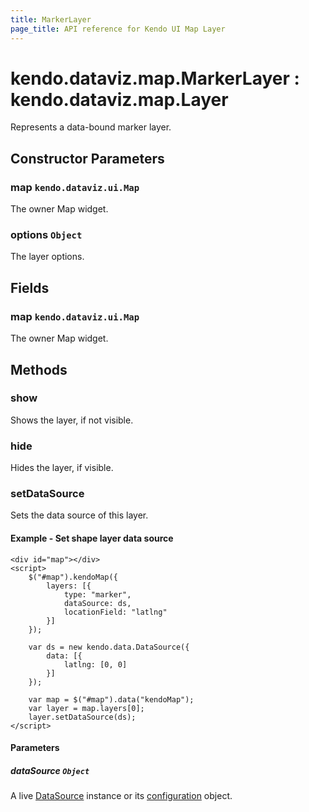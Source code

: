 ```yaml
---
title: MarkerLayer
page_title: API reference for Kendo UI Map Layer
---
```


# kendo.dataviz.map.MarkerLayer : kendo.dataviz.map.Layer
Represents a data-bound marker layer.

## Constructor Parameters

### map `kendo.dataviz.ui.Map`
The owner Map widget.

### options `Object`
The layer options.

## Fields

### map `kendo.dataviz.ui.Map`
The owner Map widget.

## Methods

### show
Shows the layer, if not visible.

### hide
Hides the layer, if visible.

### setDataSource
Sets the data source of this layer.

#### Example - Set shape layer data source
    <div id="map"></div>
    <script>
        $("#map").kendoMap({
            layers: [{
                type: "marker",
                dataSource: ds,
                locationField: "latlng"
            }]
        });

        var ds = new kendo.data.DataSource({
            data: [{
                latlng: [0, 0]
            }]
        });

        var map = $("#map").data("kendoMap");
        var layer = map.layers[0];
        layer.setDataSource(ds);
    </script>

#### Parameters
##### dataSource `Object`
A live [DataSource](/api/javascript/data/datasource) instance
or its [configuration](/api/javascript/data/datasource#configuration) object.


